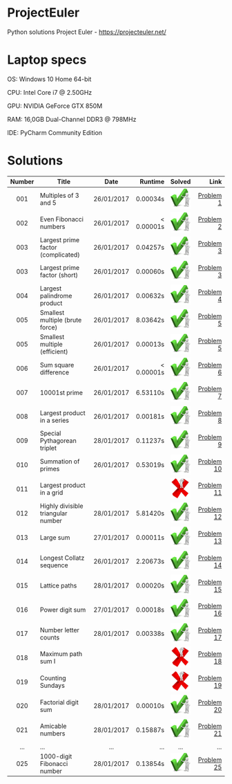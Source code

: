 # ProjectEuler
Python solutions Project Euler - https://projecteuler.net/

# Laptop specs
OS:  Windows 10 Home 64-bit

CPU: Intel Core i7 @ 2.50GHz

GPU: NVIDIA GeForce GTX 850M

RAM: 16,0GB Dual-Channel DDR3 @ 798MHz

IDE: PyCharm Community Edition

# Solutions
| Number | Title                                             | Date       | Runtime  | Solved                        | Link                                              |
|:------:|---------------------------------------------------|:----------:|---------:|:-----------------------------:|--------------------------------------------------:|
| 001    | Multiples of 3 and 5                              | 26/01/2017 |0.00034s  |![problem solved][solved]      |[Problem 1](https://projecteuler.net/problem=1)    |
| 002    | Even Fibonacci numbers                            | 26/01/2017 |< 0.00001s|![problem solved][solved]      |[Problem 2](https://projecteuler.net/problem=2)    |
| 003    | Largest prime factor (complicated)                | 26/01/2017 |0.04257s  |![problem solved][solved]      |[Problem 3](https://projecteuler.net/problem=3)    |
| 003    | Largest prime factor (short)                      | 26/01/2017 |0.00060s  |![problem solved][solved]      |[Problem 3](https://projecteuler.net/problem=3)    |
| 004    | Largest palindrome product                        | 26/01/2017 |0.00632s  |![problem solved][solved]      |[Problem 4](https://projecteuler.net/problem=4)    |
| 005    | Smallest multiple (brute force)                   | 26/01/2017 |8.03642s  |![problem solved][solved]      |[Problem 5](https://projecteuler.net/problem=5)    |
| 005    | Smallest multiple (efficient)                     | 26/01/2017 |0.00013s  |![problem solved][solved]      |[Problem 5](https://projecteuler.net/problem=5)    |
| 006    | Sum square difference                             | 26/01/2017 |< 0.00001s|![problem solved][solved]      |[Problem 6](https://projecteuler.net/problem=6)    |
| 007    | 10001st prime                                     | 26/01/2017 |6.53110s  |![problem solved][solved]      |[Problem 7](https://projecteuler.net/problem=7)    |
| 008    | Largest product in a series                       | 26/01/2017 |0.00181s  |![problem solved][solved]      |[Problem 8](https://projecteuler.net/problem=8)    |
| 009    | Special Pythagorean triplet                       | 28/01/2017 |0.11237s  |![problem solved][solved]      |[Problem 9](https://projecteuler.net/problem=9)    |
| 010    | Summation of primes                               | 26/01/2017 |0.53019s  |![problem solved][solved]      |[Problem 10](https://projecteuler.net/problem=10)  |
| 011    | Largest product in a grid                         |            |          |![problem not solved][unsolved]|[Problem 11](https://projecteuler.net/problem=11)  |
| 012    | Highly divisible triangular number                | 28/01/2017 |5.81420s  |![problem solved][solved]      |[Problem 12](https://projecteuler.net/problem=12)  |
| 013    | Large sum                                         | 27/01/2017 |0.00011s  |![problem solved][solved]      |[Problem 13](https://projecteuler.net/problem=13)  |
| 014    | Longest Collatz sequence                          | 26/01/2017 |2.20673s  |![problem solved][solved]      |[Problem 14](https://projecteuler.net/problem=14)  |
| 015    | Lattice paths                                     | 28/01/2017 |0.00020s  |![problem solved][solved]      |[Problem 15](https://projecteuler.net/problem=15)  |
| 016    | Power digit sum                                   | 27/01/2017 |0.00018s  |![problem solved][solved]      |[Problem 16](https://projecteuler.net/problem=16)  |
| 017    | Number letter counts                              | 28/01/2017 |0.00338s  |![problem solved][solved]      |[Problem 17](https://projecteuler.net/problem=17)  |
| 018    | Maximum path sum I                                |            |          |![problem not solved][unsolved]|[Problem 18](https://projecteuler.net/problem=18)  |
| 019    | Counting Sundays                                  |            |          |![problem not solved][unsolved]|[Problem 19](https://projecteuler.net/problem=19)  |
| 020    | Factorial digit sum                               | 28/01/2017 |0.00010s  |![problem solved][solved]      |[Problem 20](https://projecteuler.net/problem=20)  |
| 021    | Amicable numbers                                  | 28/01/2017 |0.15887s  |![problem solved][solved]      |[Problem 21](https://projecteuler.net/problem=21)  |
| ...    | ...                                               | ...        |...       |...                            |...                                                |
| 025    | 1000-digit Fibonacci number                       | 28/01/2017 |0.13854s  |![problem solved][solved]      |[Problem 25](https://projecteuler.net/problem=25)  |



[solved]: https://raw.githubusercontent.com/MathiasSpanhove/ProjectEuler/master/img/solved.png "problem solved"
[unsolved]: https://raw.githubusercontent.com/MathiasSpanhove/ProjectEuler/master/img/unsolved.png "problem not solved"
